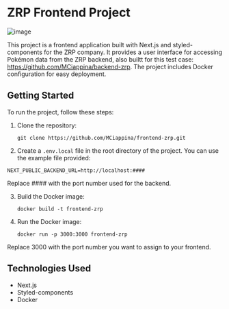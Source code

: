 # ZRP Frontend Project

![image](https://github.com/MCiappina/frontend-zrp/assets/46383288/3170d027-b897-4dd3-b087-3ec3518bbc98)

This project is a frontend application built with Next.js and styled-components for the ZRP company. It provides a user interface for accessing Pokémon data from the ZRP backend, also builtt for this test case: https://github.com/MCiappina/backend-zrp. The project includes Docker configuration for easy deployment.

## Getting Started

To run the project, follow these steps:

1. Clone the repository:
   ```
   git clone https://github.com/MCiappina/frontend-zrp.git
   ```
2. Create a `.env.local` file in the root directory of the project. You can use the example file provided:

```dotenv
NEXT_PUBLIC_BACKEND_URL=http://localhost:####
```
Replace #### with the port number used for the backend.

3. Build the Docker image:
   ```
   docker build -t frontend-zrp
   ```
4. Run the Docker image:
   ```
   docker run -p 3000:3000 frontend-zrp
   ```
Replace 3000 with the port number you want to assign to your frontend.

## Technologies Used
- Next.js
- Styled-components
- Docker
